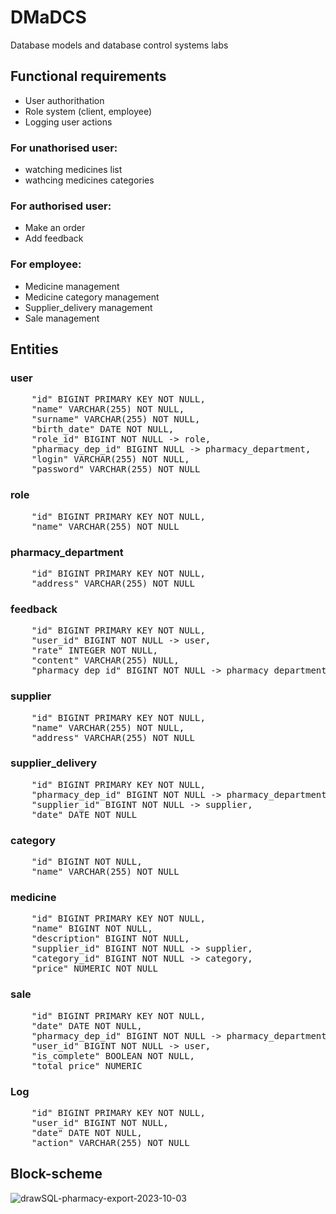 # DMaDCS
Database models and database control systems labs

## Functional requirements
* User authorithation
* Role system (client, employee)
* Logging user actions
### For unathorised user:
* watching medicines list
* wathcing medicines categories
### For authorised user:
* Make an order
* Add feedback
### For employee:
* Medicine management
* Medicine category management
* Supplier_delivery management
* Sale management

## Entities
### user
<pre>
    "id" BIGINT PRIMARY KEY NOT NULL,
    "name" VARCHAR(255) NOT NULL,
    "surname" VARCHAR(255) NOT NULL,
    "birth_date" DATE NOT NULL,
    "role_id" BIGINT NOT NULL -> role,
    "pharmacy_dep_id" BIGINT NULL -> pharmacy_department,
    "login" VARCHAR(255) NOT NULL,
    "password" VARCHAR(255) NOT NULL
</pre>
### role
<pre>
    "id" BIGINT PRIMARY KEY NOT NULL,
    "name" VARCHAR(255) NOT NULL
</pre>
### pharmacy_department
<pre>
    "id" BIGINT PRIMARY KEY NOT NULL,
    "address" VARCHAR(255) NOT NULL
</pre>
### feedback
<pre>
    "id" BIGINT PRIMARY KEY NOT NULL,
    "user_id" BIGINT NOT NULL -> user,
    "rate" INTEGER NOT NULL,
    "content" VARCHAR(255) NULL,
    "pharmacy_dep_id" BIGINT NOT NULL -> pharmacy_department
</pre>
### supplier
<pre>
    "id" BIGINT PRIMARY KEY NOT NULL,
    "name" VARCHAR(255) NOT NULL,
    "address" VARCHAR(255) NOT NULL
</pre>
### supplier_delivery
<pre>
    "id" BIGINT PRIMARY KEY NOT NULL,
    "pharmacy_dep_id" BIGINT NOT NULL -> pharmacy_department,
    "supplier_id" BIGINT NOT NULL -> supplier,
    "date" DATE NOT NULL
</pre>
### category
<pre>
    "id" BIGINT NOT NULL,
    "name" VARCHAR(255) NOT NULL
</pre>
### medicine
<pre>
    "id" BIGINT PRIMARY KEY NOT NULL,
    "name" BIGINT NOT NULL,
    "description" BIGINT NOT NULL,
    "supplier_id" BIGINT NOT NULL -> supplier,
    "category_id" BIGINT NOT NULL -> category,
    "price" NUMERIC NOT NULL
</pre>
### sale
<pre>
    "id" BIGINT PRIMARY KEY NOT NULL,
    "date" DATE NOT NULL,
    "pharmacy_dep_id" BIGINT NOT NULL -> pharmacy_department,
    "user_id" BIGINT NOT NULL -> user,
    "is_complete" BOOLEAN NOT NULL,
    "total_price" NUMERIC
</pre>
### Log
<pre>
    "id" BIGINT PRIMARY KEY NOT NULL,
    "user_id" BIGINT NOT NULL,
    "date" DATE NOT NULL,
    "action" VARCHAR(255) NOT NULL
</pre>

## Block-scheme
![drawSQL-pharmacy-export-2023-10-03](https://github.com/trullse/DMaDCS/assets/93009588/83489bb0-57f0-470a-a067-b6cdeb5b7b50)



